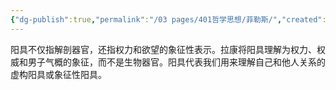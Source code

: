 ```yaml
---
{"dg-publish":true,"permalink":"/03 pages/401哲学思想/菲勒斯/","created":"2024-11-30T21:01:55.607+08:00","updated":"2025-03-04T13:35:28.515+08:00"}
---
```


阳具不仅指解剖器官，还指权力和欲望的象征性表示。拉康将阳具理解为权力、权威和男子气概的象征，而不是生物器官。阳具代表我们用来理解自己和他人关系的虚构阳具或象征性阳具。